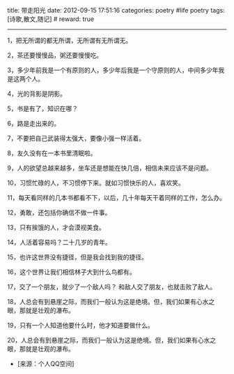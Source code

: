 title: 带走阳光
date: 2012-09-15 17:51:16
categories: poetry #life poetry
tags: [诗歌,散文,随记]  # <!--more-->
reward: true

---


1，把无所谓的都无所谓，无所谓有无所谓无。

2，茶还要慢慢品，粥还要慢慢吃。

3，多少年前我是一个有原则的人，多少年后我是一个守原则的人，中间多少年我是这两个人。

<!--more-->


4，光的背影是阴影。

5，书是有了，知识在哪？

6，路是走出来的。

7，不要把自己武装得太强大，要像小强一样活着。

8，友久没有在一本书里清眠啦。

9，人的欲望总越来越多，坐车还是想能在快几倍，相信未来应该不是问题。

10，习惯忙碌的人，不习惯停下来。就如习惯快乐的人，喜欢笑。

11，每天看同样的几本书都看不下，以后，几十年每天干着同样的工作，怎么办。

12，勇敢，还包括你确信不做一件事。

13，只有挨饿的人，才会漠视美食。

14，人活着容易吗？二十几岁的青年。

15，也许这世界没有捷径，但是我会找到我的捷径。

16，这个世界让我们相信林子大到什么鸟都有。

17，交了一个朋友，就少了一个敌人吗？   和敌人交了朋友，也就击败了敌人。

18，人总会有到悬崖之际，而我们一般认为这是绝境。但，我们如果有心水之眼，那就是壮观的瀑布。

19，只有一个人知道他要什么时，他才知道要做什么。

20，人总会有到悬崖之际，而我们一般认为这是绝境。但，我们如果有心水之眼，那就是壮观的瀑布。


- [来源：个人QQ空间]